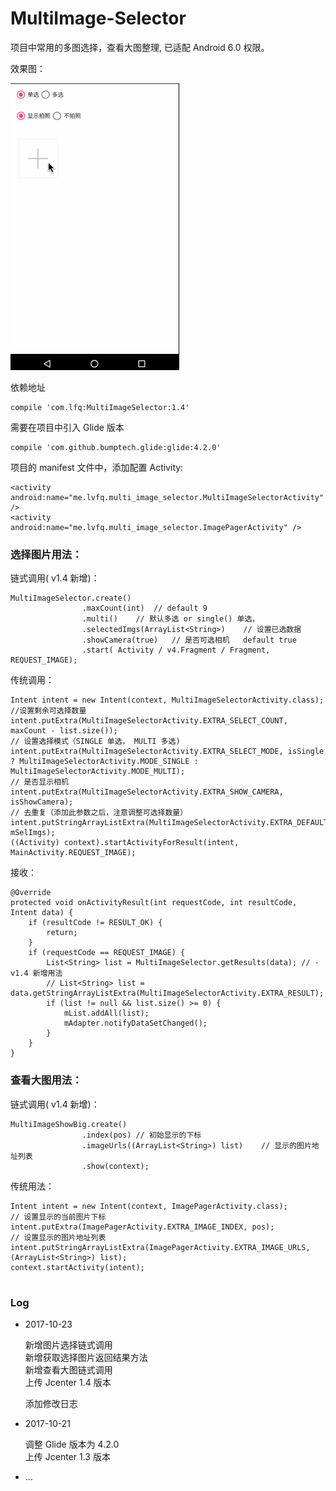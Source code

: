 # MultiImage-Selector
项目中常用的多图选择，查看大图整理, 已适配 Android 6.0 权限。

效果图：

![image](https://github.com/lvfaqiang/Multi-Image-Selector/blob/master/multi_select.gif)

依赖地址

    compile 'com.lfq:MultiImageSelector:1.4' 
    
需要在项目中引入 Glide 版本

    compile 'com.github.bumptech.glide:glide:4.2.0'

项目的 manifest 文件中，添加配置 Activity:

    <activity android:name="me.lvfq.multi_image_selector.MultiImageSelectorActivity" /> 
    <activity android:name="me.lvfq.multi_image_selector.ImagePagerActivity" />

### 选择图片用法：
链式调用( v1.4 新增)：

    MultiImageSelector.create()
                    .maxCount(int)  // default 9 
                    .multi()    // 默认多选 or single() 单选，
                    .selectedImgs(ArrayList<String>)    // 设置已选数据
                    .showCamera(true)   // 是否可选相机   default true
                    .start( Activity / v4.Fragment / Fragment, REQUEST_IMAGE);

    
传统调用：

    Intent intent = new Intent(context, MultiImageSelectorActivity.class);
    //设置剩余可选择数量
    intent.putExtra(MultiImageSelectorActivity.EXTRA_SELECT_COUNT, maxCount - list.size());
    // 设置选择模式（SINGLE 单选， MULTI 多选)
    intent.putExtra(MultiImageSelectorActivity.EXTRA_SELECT_MODE, isSingle ? MultiImageSelectorActivity.MODE_SINGLE : MultiImageSelectorActivity.MODE_MULTI);
    // 是否显示相机
    intent.putExtra(MultiImageSelectorActivity.EXTRA_SHOW_CAMERA, isShowCamera);
    // 去重复（添加此参数之后，注意调整可选择数量）
    intent.putStringArrayListExtra(MultiImageSelectorActivity.EXTRA_DEFAULT_SELECTED_LIST, mSelImgs);
    ((Activity) context).startActivityForResult(intent, MainActivity.REQUEST_IMAGE);
    
接收：

    @Override
    protected void onActivityResult(int requestCode, int resultCode, Intent data) {
        if (resultCode != RESULT_OK) {
            return;
        }
        if (requestCode == REQUEST_IMAGE) {
            List<String> list = MultiImageSelector.getResults(data); // - v1.4 新增用法
            // List<String> list = data.getStringArrayListExtra(MultiImageSelectorActivity.EXTRA_RESULT);
            if (list != null && list.size() >= 0) {
                mList.addAll(list);
                mAdapter.notifyDataSetChanged();
            }
        }
    }

### 查看大图用法：

链式调用( v1.4 新增)：

    MultiImageShowBig.create()
                    .index(pos) // 初始显示的下标
                    .imageUrls((ArrayList<String>) list)    // 显示的图片地址列表
                    .show(context);

传统用法：

    Intent intent = new Intent(context, ImagePagerActivity.class);
    // 设置显示的当前图片下标
    intent.putExtra(ImagePagerActivity.EXTRA_IMAGE_INDEX, pos);
    // 设置显示的图片地址列表
    intent.putStringArrayListExtra(ImagePagerActivity.EXTRA_IMAGE_URLS, (ArrayList<String>) list);
    context.startActivity(intent);
    
#   
### Log

 - 2017-10-23
 
    新增图片选择链式调用 <br/>
    新增获取选择图片返回结果方法 <br/>
    新增查看大图链式调用 <br/>
    上传 Jcenter 1.4 版本
    
    添加修改日志
    
 - 2017-10-21
    
    调整 Glide 版本为 4.2.0 <br/>
    上传 Jcenter 1.3 版本
 
 - ...
  